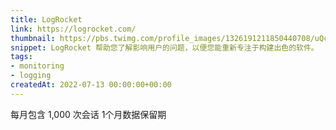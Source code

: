 ```yaml
---
title: LogRocket
link: https://logrocket.com/
thumbnail: https://pbs.twimg.com/profile_images/1326191211850440708/uQc_hHbU_400x400.jpg
snippet: LogRocket 帮助您了解影响用户的问题，以便您能重新专注于构建出色的软件。
tags:
- monitoring
- logging
createdAt: 2022-07-13 00:00:00+00:00
---
```

每月包含 1,000 次会话
1个月数据保留期
